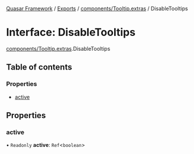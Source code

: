 [Quasar Framework](../index.md) / [Exports](../modules.md) / [components/Tooltip.extras](../modules/components_Tooltip_extras.md) / DisableTooltips

# Interface: DisableTooltips

[components/Tooltip.extras](../modules/components_Tooltip_extras.md).DisableTooltips

## Table of contents

### Properties

- [active](components_Tooltip_extras.DisableTooltips.md#active)

## Properties

### active

• `Readonly` **active**: `Ref`<`boolean`\>
